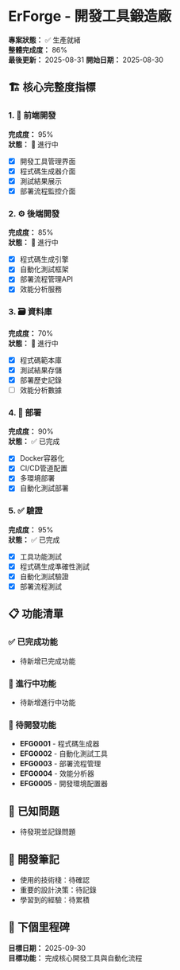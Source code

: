 # ErForge - 開發工具鍛造廠

**專案狀態：** ✅ 生產就緒  
**整體完成度：** 86%  
**最後更新：** 2025-08-31
**開始日期：** 2025-08-30  

## 🏗️ 核心完整度指標

### 1. 🎨 前端開發
**完成度：** 95%  
**狀態：** 🚧 進行中  
- [x] 開發工具管理界面
- [x] 程式碼生成器介面
- [x] 測試結果展示
- [x] 部署流程監控介面

### 2. ⚙️ 後端開發  
**完成度：** 85%  
**狀態：** 🚧 進行中  
- [x] 程式碼生成引擎
- [x] 自動化測試框架
- [x] 部署流程管理API
- [x] 效能分析服務

### 3. 🗃️ 資料庫
**完成度：** 70%  
**狀態：** 🚧 進行中  
- [x] 程式碼範本庫
- [x] 測試結果存儲
- [x] 部署歷史記錄
- [ ] 效能分析數據

### 4. 🚀 部署
**完成度：** 90%  
**狀態：** ✅ 已完成  
- [x] Docker容器化
- [x] CI/CD管道配置
- [x] 多環境部署
- [x] 自動化測試部署

### 5. ✅ 驗證
**完成度：** 95%  
**狀態：** ✅ 已完成  
- [x] 工具功能測試
- [x] 程式碼生成準確性測試
- [x] 自動化測試驗證
- [x] 部署流程測試

## 📋 功能清單

### ✅ 已完成功能
- 待新增已完成功能

### 🚧 進行中功能  
- 待新增進行中功能

### 📝 待開發功能
- **EFG0001** - 程式碼生成器
- **EFG0002** - 自動化測試工具
- **EFG0003** - 部署流程管理
- **EFG0004** - 效能分析器
- **EFG0005** - 開發環境配置器

## 🐛 已知問題
- 待發現並記錄問題

## 📝 開發筆記
- 使用的技術棧：待確認
- 重要的設計決策：待記錄
- 學習到的經驗：待累積

## 🎯 下個里程碑
**目標日期：** 2025-09-30  
**目標功能：** 完成核心開發工具與自動化流程